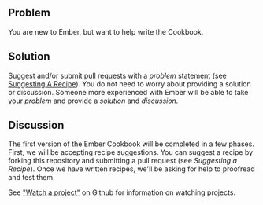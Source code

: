 ## Problem
You are new to Ember, but want to help write the Cookbook.

## Solution
Suggest and/or submit pull requests with a _problem_ statement (see [Suggesting A Recipe](suggesting_a_recipe)). You do not need to worry about providing a solution or discussion. Someone more experienced with Ember will be able to take your _problem_ and provide a _solution_ and _discussion_.

## Discussion
The first version of the Ember Cookbook will be completed in a few phases. First, we will be accepting
recipe suggestions. You can suggest a recipe by forking this repository and submitting a pull request
(see _Suggesting a Recipe_). Once we have written recipes, we'll be asking for help to proofread and test
them.

See ["Watch a project"](https://help.github.com/articles/be-social#watch-a-project) on Github for information on watching projects.
